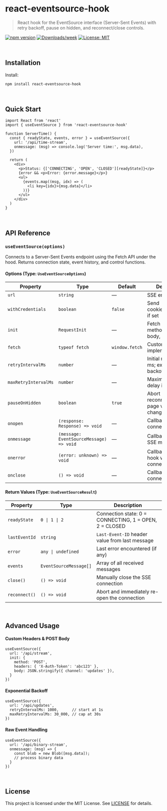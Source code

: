 # react-eventsource-hook

> React hook for the EventSource interface (Server-Sent Events) with retry backoff, pause on hidden, and reconnect/close controls.

[![npm version](https://img.shields.io/npm/v/react-eventsource-hook.svg)](https://www.npmjs.com/package/react-eventsource-hook)
[![Downloads/week](https://img.shields.io/npm/dw/react-eventsource-hook.svg)](https://www.npmjs.com/package/react-eventsource-hook)
[![License: MIT](https://img.shields.io/badge/license-MIT-blue.svg)](./LICENSE)

<br />

## Installation

Install:

```bash
npm install react-eventsource-hook
```

<br />

## Quick Start

```tsx
import React from 'react'
import { useEventSource } from 'react-eventsource-hook'

function ServerTime() {
  const { readyState, events, error } = useEventSource({
    url: '/api/time-stream',
    onmessage: (msg) => console.log('Server time:', msg.data),
  })

  return (
    <div>
      <p>Status: {['CONNECTING', 'OPEN', 'CLOSED'][readyState]}</p>
      {error && <p>Error: {error.message}</p>}
      <ul>
        {events.map((msg, idx) => (
          <li key={idx}>{msg.data}</li>
        ))}
      </ul>
    </div>
  )
}
```

<br />

## API Reference

### `useEventSource(options)`

Connects to a Server-Sent Events endpoint using the Fetch API under the hood. Returns connection state, event history, and control functions.

#### Options (Type: `UseEventSourceOptions`)

| Property             | Type                                    | Default        | Description                                                |
| -------------------- | --------------------------------------- | -------------- | ---------------------------------------------------------- |
| `url`                | `string`                                | —              | SSE endpoint URL                                           |
| `withCredentials`    | `boolean`                               | `false`        | Send cookies/credentials if set                            |
| `init`               | `RequestInit`                           | —              | Fetch options: method, headers, body, etc.                 |
| `fetch`              | `typeof fetch`                          | `window.fetch` | Custom fetch implementation                                |
| `retryIntervalMs`    | `number`                                | —              | Initial retry delay in ms; exponential backoff if provided |
| `maxRetryIntervalMs` | `number`                                | —              | Maximum retry delay in ms                                  |
| `pauseOnHidden`      | `boolean`                               | `true`         | Abort and reconnect when page visibility changes           |
| `onopen`             | `(response: Response) => void`          | —              | Callback after connection opens                            |
| `onmessage`          | `(message: EventSourceMessage) => void` | —              | Callback on each SSE message                               |
| `onerror`            | `(error: unknown) => void`              | —              | Callback on error; hook will close connection              |
| `onclose`            | `() => void`                            | —              | Callback when connection closes                            |

#### Return Values (Type: `UseEventSourceResult`)

| Property      | Type                   | Description                                            |
| ------------- | ---------------------- | ------------------------------------------------------ |
| `readyState`  | `0 \| 1 \| 2`          | Connection state: 0 = CONNECTING, 1 = OPEN, 2 = CLOSED |
| `lastEventId` | `string`               | `Last-Event-ID` header value from last message         |
| `error`       | `any \| undefined`     | Last error encountered (if any)                        |
| `events`      | `EventSourceMessage[]` | Array of all received messages                         |
| `close()`     | `() => void`           | Manually close the SSE connection                      |
| `reconnect()` | `() => void`           | Abort and immediately re-open the connection           |

<br />

## Advanced Usage

#### Custom Headers & POST Body

```tsx
useEventSource({
  url: '/api/stream',
  init: {
    method: 'POST',
    headers: { 'X-Auth-Token': 'abc123' },
    body: JSON.stringify({ channel: 'updates' }),
  }
})
```

#### Exponential Backoff

```tsx
useEventSource({
  url: '/api/updates',
  retryIntervalMs: 1000,      // start at 1s
  maxRetryIntervalMs: 30_000, // cap at 30s
})
```

#### Raw Event Handling

```tsx
useEventSource({
  url: '/api/binary-stream',
  onmessage: (msg) => {
    const blob = new Blob([msg.data]);
    // process binary data
  }
})
```

<br />

## License

This project is licensed under the MIT License. See [LICENSE](./LICENSE) for details.
